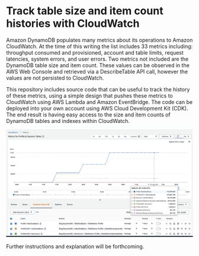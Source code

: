 # Track table size and item count histories with CloudWatch

Amazon DynamoDB populates many metrics about its operations to Amazon CloudWatch.
At the time of this writing the list includes 33 metrics including: throughput consumed
and provisioned, account and table limits, request latencies, system errors, and user errors.
Two metrics not included are the DynamoDB table size and item count. These values can be
observed in the AWS Web Console and retrieved via a DescribeTable API call, however the
values are not persisted to CloudWatch.

This repository includes source code that can be useful to track the history of these
metrics, using a simple design that pushes these metrics to CloudWatch using AWS Lambda
and Amazon EventBridge. The code can be deployed into your own account using AWS Cloud
Development Kit (CDK). The end result is having easy access to the size and item counts
of DynamoDB tables and indexes within CloudWatch.

![CloudWatch Screen Shot](screenshot.png?raw=true "CloudWatch Screen Shot")

Further instructions and explanation will be forthcoming.
